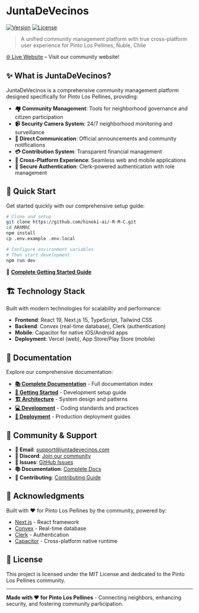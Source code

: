 # JuntaDeVecinos

[![Version](https://img.shields.io/badge/version-1.0.0-blue.svg)](https://github.com/hinoki-ai/-R-M-C)
[![License](https://img.shields.io/badge/license-MIT-green.svg)](LICENSE)

> A unified community management platform with true cross-platform user experience for Pinto Los Pellines, Ñuble, Chile

[🌐 Live Website](https://pintopellines.vercel.app/) – Visit our community website!

## ✨ What is JuntaDeVecinos?

JuntaDeVecinos is a comprehensive community management platform designed specifically for Pinto Los Pellines, providing:

- **🏘️ Community Management**: Tools for neighborhood governance and citizen participation
- **📹 Security Camera System**: 24/7 neighborhood monitoring and surveillance
- **📢 Direct Communication**: Official announcements and community notifications
- **💳 Contribution System**: Transparent financial management
- **📱 Cross-Platform Experience**: Seamless web and mobile applications
- **🔐 Secure Authentication**: Clerk-powered authentication with role management

## 🚀 Quick Start

Get started quickly with our comprehensive setup guide:

```bash
# Clone and setup
git clone https://github.com/hinoki-ai/-R-M-C.git
cd ΛRΛMΛC
npm install
cp .env.example .env.local

# Configure environment variables
# Then start development
npm run dev
```

📖 **[Complete Getting Started Guide](docs/getting-started/README.md)**

## 🏗️ Technology Stack

Built with modern technologies for scalability and performance:

- **Frontend**: React 19, Next.js 15, TypeScript, Tailwind CSS
- **Backend**: Convex (real-time database), Clerk (authentication)
- **Mobile**: Capacitor for native iOS/Android apps
- **Deployment**: Vercel (web), App Store/Play Store (mobile)

## 📖 Documentation

Explore our comprehensive documentation:

- **[📚 Complete Documentation](docs/README.md)** - Full documentation index
- **[🚀 Getting Started](docs/getting-started/README.md)** - Development setup guide
- **[🏗️ Architecture](docs/architecture/README.md)** - System design and patterns
- **[💻 Development](docs/development/README.md)** - Coding standards and practices
- **[🚀 Deployment](docs/deployment/README.md)** - Production deployment guides

## 🤝 Community & Support

- **📧 Email**: [support@juntadevecinos.com](mailto:support@juntadevecinos.com)
- **💬 Discord**: [Join our community](https://discord.gg/hinoki-ai)
- **🐛 Issues**: [GitHub Issues](https://github.com/hinoki-ai/-R-M-C/issues)
- **📚 Documentation**: [Complete Docs](docs/README.md)
- **🤝 Contributing**: [Contributing Guide](docs/contributing/README.md)

## 🙏 Acknowledgments

Built with ❤️ for Pinto Los Pellines by the community, powered by:

- [Next.js](https://nextjs.org/) - React framework
- [Convex](https://convex.dev/) - Real-time database
- [Clerk](https://clerk.com/) - Authentication
- [Capacitor](https://capacitorjs.com/) - Cross-platform native runtime

## 📄 License

This project is licensed under the MIT License and dedicated to the Pinto Los Pellines community.

---

**Made with ❤️ for Pinto Los Pellines** - Connecting neighbors, enhancing security, and fostering community participation.
